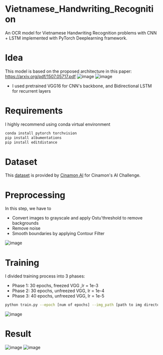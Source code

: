 # Vietnamese_Handwriting_Recognition

An OCR model for Vietnamese Handwriting Recognition problems with CNN + LSTM implemented with PyTorch Deeplearning framework.

# Idea 
This model is based on the proposed architecture in this paper: https://arxiv.org/pdf/1507.05717.pdf
![image](https://user-images.githubusercontent.com/71833423/163555209-b24ae54c-02d6-4c95-9eb1-de583aa77db8.png)
![image](https://user-images.githubusercontent.com/71833423/163555293-807c8e6d-2af7-45fd-8b77-9e8612c8e6d7.png)
- I used pretrained VGG16 for CNN's backbone, and Bidirectional LSTM for recurrent layers


# Requirements
I highly recommend using conda virtual environment
```bash
conda install pytorch torchvision
pip install albumentations
pip install editdistance
```
# Dataset
This [dataset](https://drive.google.com/drive/folders/1Qa2YA6w6V5MaNV-qxqhsHHoYFRK5JB39) is provided by [Cinamon AI](https://cinnamon.is/vi/) for Cinamon's AI Challenge.

# Preprocessing
In this step, we have to 
- Convert images to grayscale and apply Ostu'threshold to remove backgrounds
- Remove noise
- Smooth boundaries by applying Contour Filter

![image](https://user-images.githubusercontent.com/71833423/163554719-ba48adbc-9d71-4eb7-8e20-239565c84089.png)

# Training 
I divided training process into 3 phases:
- Phase 1: 30 epochs, freezed VGG ,lr = 1e-3
- Phase 2: 30 epochs, unfreezed VGG, lr = 1e-4
- Phase 3: 40 epochs, unfreezed VGG, lr = 1e-5
```bash
python train.py --epoch [num of epochs] --img_path [path to img directory] --label_path [path to label directory] --lr [learning rate] --batch_size [batchsize] --ft [finetune: true or false] --mode [decode mode: 'greedy' or 'beam']
```
![image](https://user-images.githubusercontent.com/71833423/163555701-29d56de7-be85-4f22-a8f3-609137a59af7.png)

# Result
	
![image](https://user-images.githubusercontent.com/71833423/162364408-ef9347e9-1239-4f52-8a72-ae38d707dac9.png)
![image](https://user-images.githubusercontent.com/71833423/162364495-916d8b5e-a57e-439c-8ca4-e10d95d43a16.png)


